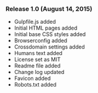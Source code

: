 ### Release 1.0 (August 14, 2015)

* Gulpfile.js added
* Initial HTML pages added
* Initial base CSS styles added
* Browserconfig added
* Crossdomain settings added
* Humans text added
* License set as MIT
* Readme file added
* Change log updated
* Favicon added
* Robots.txt added
